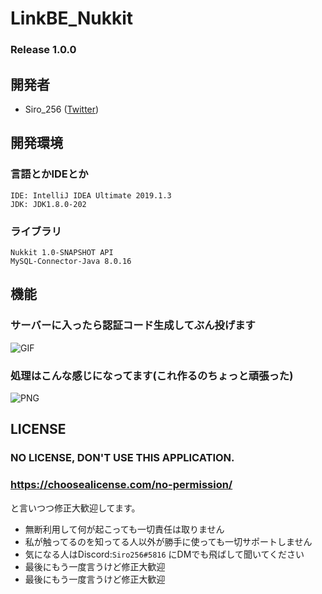 # LinkBE_Nukkit
### Release 1.0.0

## 開発者
  + Siro_256 ([Twitter](https://twitter.com/siro256_main))

## 開発環境
  ### 言語とかIDEとか
    IDE: IntelliJ IDEA Ultimate 2019.1.3
    JDK: JDK1.8.0-202

  ### ライブラリ
    Nukkit 1.0-SNAPSHOT API
    MySQL-Connector-Java 8.0.16

## 機能
### サーバーに入ったら認証コード生成してぶん投げます
![GIF](https://dl.dropboxusercontent.com/s/d4v73id093d4j6u/LinkBE_1.gif)

### 処理はこんな感じになってます(これ作るのちょっと頑張った)
![PNG](https://dl.dropboxusercontent.com/s/hmedtlcf5oy9jqh/LinkBE_2.png)

## LICENSE
### NO LICENSE, DON'T USE THIS APPLICATION.
### https://choosealicense.com/no-permission/
と言いつつ修正大歓迎してます。
+ 無断利用して何が起こっても一切責任は取りません
+ 私が触ってるのを知ってる人以外が勝手に使っても一切サポートしません
+ 気になる人はDiscord:`Siro256#5816` にDMでも飛ばして聞いてください
+ 最後にもう一度言うけど修正大歓迎
+ 最後にもう一度言うけど修正大歓迎
